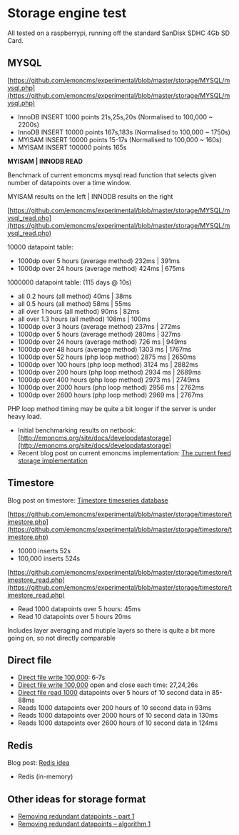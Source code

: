 # Storage engine test

All tested on a raspberrypi, running off the standard SanDisk SDHC 4Gb SD Card.

## MYSQL

  [https://github.com/emoncms/experimental/blob/master/storage/MYSQL/mysql.php](https://github.com/emoncms/experimental/blob/master/storage/MYSQL/mysql.php)

- InnoDB INSERT 1000 points 21s,25s,20s (Normalised to 100,000 ~ 2200s)
- InnoDB INSERT 10000 points 167s,183s (Normalised to 100,000 ~ 1750s)
- MYISAM INSERT 10000 points 15-17s (Normalised to 100,000 ~ 160s)
- MYISAM INSERT 100000 points 165s

**MYISAM | INNODB READ**

Benchmark of current emoncms mysql read function that selects given number of datapoints over a time window.

MYISAM results on the left | INNODB results on the right 

[https://github.com/emoncms/experimental/blob/master/storage/MYSQL/mysql_read.php](https://github.com/emoncms/experimental/blob/master/storage/MYSQL/mysql_read.php)

10000 datapoint table:

- 1000dp over 5 hours (average method) 232ms | 391ms
- 1000dp over 24 hours (average method) 424ms | 675ms

1000000 datapoint table: (115 days @ 10s)

- all 0.2 hours (all method) 40ms | 38ms
- all 0.5 hours (all method) 58ms | 55ms
- all over 1 hours (all method) 90ms | 82ms
- all over 1.3 hours (all method) 108ms | 100ms
- 1000dp over 3 hours (average method) 237ms | 272ms
- 1000dp over 5 hours (average method) 280ms | 327ms
- 1000dp over 24 hours (average method) 726 ms | 949ms
- 1000dp over 48 hours (average method) 1303 ms | 1767ms
- 1000dp over 52 hours (php loop method) 2875 ms | 2650ms
- 1000dp over 100 hours (php loop method) 3124 ms | 2882ms
- 1000dp over 200 hours (php loop method) 2934 ms | 2689ms
- 1000dp over 400 hours (php loop method) 2973 ms | 2749ms
- 1000dp over 2000 hours (php loop method) 2956 ms | 2762ms
- 1000dp over 2600 hours (php loop method) 2969 ms | 2767ms

PHP loop method timing may be quite a bit longer if the server is under heavy load.

- Initial benchmarking results on netbook: [http://emoncms.org/site/docs/developdatastorage](http://emoncms.org/site/docs/developdatastorage)
- Recent blog post on current emoncms implementation: [The current feed storage implementation](http://openenergymonitor.blogspot.co.uk/2013/05/the-current-emoncms-feed-storage.html)

## Timestore

Blog post on timestore: [Timestore timeseries database](http://openenergymonitor.blogspot.com/2013/06/timestore-timeseries-database.html)

[https://github.com/emoncms/experimental/blob/master/storage/timestore/timestore.php](https://github.com/emoncms/experimental/blob/master/storage/timestore/timestore.php)

- 10000 inserts 52s
- 100,000 inserts 524s

[https://github.com/emoncms/experimental/blob/master/storage/timestore/timestore_read.php](https://github.com/emoncms/experimental/blob/master/storage/timestore/timestore_read.php)

- Read 1000 datapoints over 5 hours: 45ms
- Read 10 datapoints over 5 hours 20ms

Includes layer averaging and mutiple layers so there is quite a bit more going on, so not directly comparable

## Direct file

- [Direct file write 100,000](https://github.com/emoncms/experimental/blob/master/storage/directfiles/write.php): 6-7s
- [Direct file write 100,000](https://github.com/emoncms/experimental/blob/master/storage/directfiles/write_openclose.php) open and close each time: 27,24,26s
- [Direct file read 1000](https://github.com/emoncms/experimental/blob/master/storage/directfiles/read.php) datapoints over 5 hours of 10 second data in 85-88ms
- Reads 1000 datapoints over 200 hours of 10 second data in 93ms
- Reads 1000 datapoints over 2000 hours of 10 second data in 130ms
- Reads 1000 datapoints over 2600 hours of 10 second data in 124ms

## Redis

Blog post: [Redis idea](http://openenergymonitor.blogspot.com/2013/06/idea-for-using-redis-in-memory-database.html)

- Redis (in-memory)

## Other ideas for storage format

- [Removing redundant datapoints - part 1](http://openenergymonitor.blogspot.com/2013/06/removing-redundant-datapoints-part-1.html)
- [Removing redundant datapoints – algorithm 1](http://openenergymonitor.blogspot.com/2013/06/removing-redundant-datapoints-algorithm.html)
